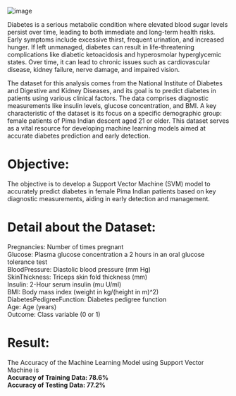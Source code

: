 ![image](https://github.com/user-attachments/assets/efaf2b71-7cc1-444b-ba42-8bc700a0dcff)

Diabetes is a serious metabolic condition where elevated blood sugar levels persist over time, leading to both immediate and long-term health risks. Early symptoms include excessive thirst, frequent urination, and increased hunger. If left unmanaged, diabetes can result in life-threatening complications like diabetic ketoacidosis and hyperosmolar hyperglycemic states. Over time, it can lead to chronic issues such as cardiovascular disease, kidney failure, nerve damage, and impaired vision.

The dataset for this analysis comes from the National Institute of Diabetes and Digestive and Kidney Diseases, and its goal is to predict diabetes in patients using various clinical factors. The data comprises diagnostic measurements like insulin levels, glucose concentration, and BMI. A key characteristic of the dataset is its focus on a specific demographic group: female patients of Pima Indian descent aged 21 or older. This dataset serves as a vital resource for developing machine learning models aimed at accurate diabetes prediction and early detection.

# Objective:

The objective is to develop a Support Vector Machine (SVM) model to accurately predict diabetes in female Pima Indian patients based on key diagnostic measurements, aiding in early detection and management.

# Detail about the Dataset:
Pregnancies: Number of times pregnant<br>
Glucose: Plasma glucose concentration a 2 hours in an oral glucose tolerance test<br>
BloodPressure: Diastolic blood pressure (mm Hg)<br>
SkinThickness: Triceps skin fold thickness (mm)<br>
Insulin: 2-Hour serum insulin (mu U/ml)<br>
BMI: Body mass index (weight in kg/(height in m)^2)<br>
DiabetesPedigreeFunction: Diabetes pedigree function<br>
Age: Age (years)<br>
Outcome: Class variable (0 or 1)<br>

# Result:
The Accuracy of the Machine Learning Model using Support Vector Machine is<br>
**Accuracy of Training Data: 78.6%**<br>
__Accuracy of Testing Data: 77.2%__

